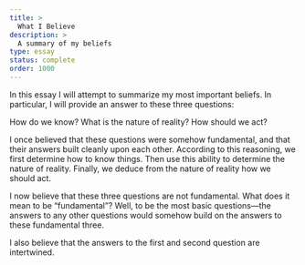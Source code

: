 ```yaml
---
title: >
  What I Believe
description: >
  A summary of my beliefs
type: essay
status: complete
order: 1000
---
```


In this essay I will attempt to summarize my most important beliefs.  In particular, I will provide an answer to these three questions:

How do we know?
What is the nature of reality?
How should we act?

I once believed that these questions were somehow fundamental, and that their answers built cleanly upon each other.  According to this reasoning, we first determine how to know things.  Then use this ability to determine the nature of reality.  Finally, we deduce from the nature of reality how we should act.

I now believe that these three questions are not fundamental.  What does it mean to be “fundamental”?  Well, to be the most basic questions—the answers to any other questions would somehow build on the answers to these fundamental three.

I also believe that the answers to the first and second question are intertwined.
